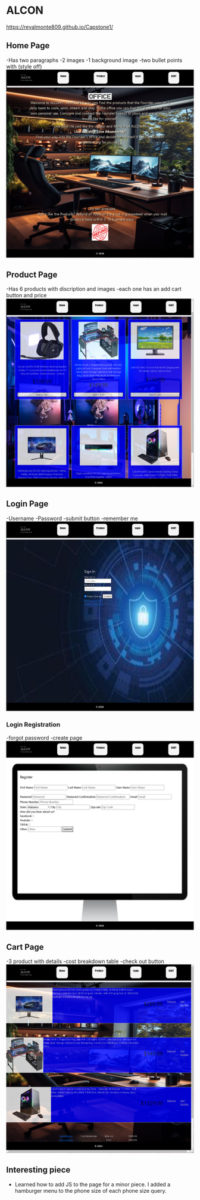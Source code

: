 # ALCON
 https://reyalmonte809.github.io/Capstone1/
## Home Page
-Has two paragraphs
-2 images
-1 background image
-two bullet points with (style off)
![Alt text](/readme/homepage.PNG)
## Product Page
-Has 6 products with discription and images
-each one has an add cart button and price
![Alt text](/readme/productpage2.PNG)
## Login Page
-Username
-Password
-submit button
-remember me
![Alt text](/readme/loginpage2.PNG)
### Login Registration
-forgot password
-create page
![Alt text](/readme/registrationpage.PNG)
## Cart Page
-3 product with details
-cost breakdown table
-check out button
![Alt text](/readme/cartpage.PNG)
## Interesting piece
- Learned how to add JS to the page for a minor piece. I added a hamburger menu to the phone size of each phone size query.